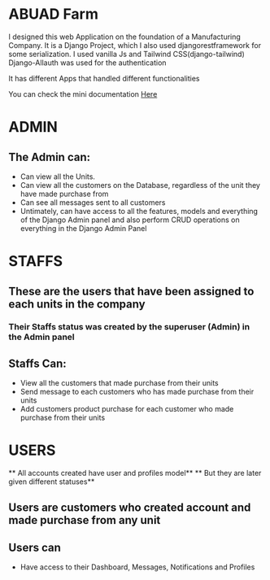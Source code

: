 # ABUAD Farm


I designed this web Application on the foundation of a Manufacturing Company.
It is a Django Project, which I also used djangorestframework for some serialization.
I used vanilla Js and Tailwind CSS(django-tailwind)
Django-Allauth was used for the authentication 

It has different Apps that handled different functionalities

You can check the mini documentation [Here](https://github.com/Dharmzeey/ABUADFarm/blob/master/code_docs.txt)


# ADMIN
## The Admin can:
- Can view all the Units.
- Can view all the customers on the Database, regardless of the unit they have made purchase from 
- Can see all messages sent to all customers 
- Untimately, can have access to all the features, models and everything of the Django Admin panel and also perform CRUD operations on everything in the Django Admin Panel 

# STAFFS
## These are the users that have been assigned to each units in the company 
### Their Staffs status was created by the superuser (Admin) in the Admin panel 
## Staffs Can:
- View all the customers that made purchase from their units 
- Send message to each customers who has made purchase from their units 
- Add customers product purchase for each customer who made purchase from their units 

# USERS
** All accounts created have user and  profiles model**
** But they are later given different statuses**
## Users are customers who created account and made purchase from any unit 
## Users can 
- Have access to their Dashboard, Messages, Notifications and Profiles 
